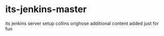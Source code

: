 # its-jenkins-master
its jenkins server setup
collins orighose
additional content added just for fun
